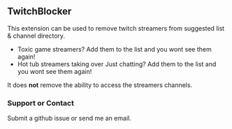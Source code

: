 ## TwitchBlocker

This extension can be used to remove twitch streamers from suggested list & channel directory.

- Toxic game streamers? Add them to the list and you wont see them again!  
- Hot tub streamers taking over Just chatting? Add them to the list and you wont see them again!

It does **not** remove the ability to access the streamers channels.

### Support or Contact

Submit a github issue or send me an email.
